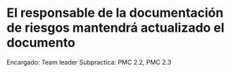 # El responsable de la documentación de riesgos mantendrá actualizado el documento

Encargado: Team leader
Subpractica: PMC 2.2, PMC 2.3
